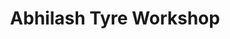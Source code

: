 ---
title: "Abhilash Tyre Workshop"
url: /pattanakkad-andhakaranazhi/abhilash-tyre-workshop/
shop: Reifen
---